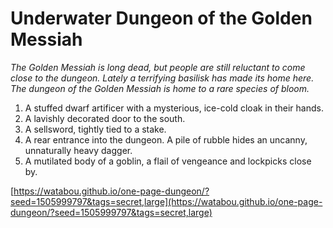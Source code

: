 # Underwater Dungeon of the Golden Messiah

_The Golden Messiah is long dead, but people are still reluctant to come close to the dungeon. Lately a terrifying basilisk has made its home here. The dungeon of the Golden Messiah is home to a rare species of bloom._

1. A stuffed dwarf artificer with a mysterious, ice-cold cloak in their hands.
2. A lavishly decorated door to the south.
3. A sellsword, tightly tied to a stake.
4. A rear entrance into the dungeon. A pile of rubble hides an uncanny, unnaturally heavy dagger.
5. A mutilated body of a goblin, a flail of vengeance and lockpicks close by.

[https://watabou.github.io/one-page-dungeon/?seed=1505999797&tags=secret,large](https://watabou.github.io/one-page-dungeon/?seed=1505999797&tags=secret,large)
